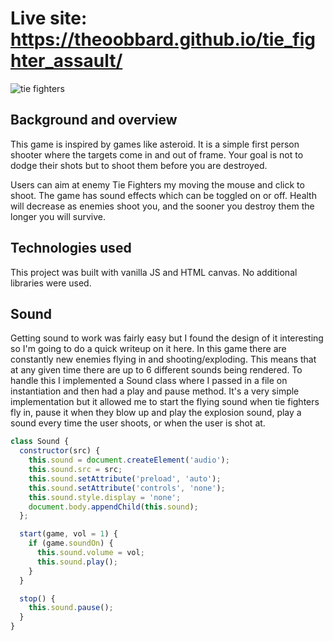 # Live site: https://theoobbard.github.io/tie_fighter_assault/

![tie fighters](http://www.giphy.com/gifs/BWJm97XSTTA1hnSPlz)

## Background and overview 

This game is inspired by games like asteroid. It is a simple first person shooter where the targets come in and out of frame. Your goal is not to dodge their shots but to shoot them before you are destroyed.

Users can aim at enemy Tie Fighters my moving the mouse and click to shoot. The game has sound effects which can be toggled on or off. Health will decrease as enemies shoot you, and the sooner you destroy them the longer you will survive.

## Technologies used

This project was built with vanilla JS and HTML canvas. No additional libraries were used.

## Sound

Getting sound to work was fairly easy but I found the design of it interesting so I'm going to do a quick writeup on it here. In this game there are constantly new enemies flying in and shooting/exploding. This means that at any given time there are up to 6 different sounds being rendered. To handle this I implemented a Sound class where I passed in a file on instantiation and then had a play and pause method. It's a very simple implementation but it allowed me to start the flying sound when tie fighters fly in, pause it when they blow up and play the explosion sound, play a sound every time the user shoots, or when the user is shot at. 

```js
class Sound {
  constructor(src) {
    this.sound = document.createElement('audio');
    this.sound.src = src;
    this.sound.setAttribute('preload', 'auto');
    this.sound.setAttribute('controls', 'none');
    this.sound.style.display = 'none';
    document.body.appendChild(this.sound);
  };

  start(game, vol = 1) {    
    if (game.soundOn) {
      this.sound.volume = vol;
      this.sound.play();
    }
  }

  stop() {
    this.sound.pause();
  }
}
```
